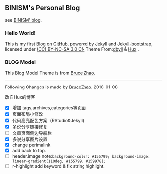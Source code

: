 ## BINISM's Personal Blog
see [BINISM' blog](https://binism.github.io/).
 
### Hello World!

This is my first Blog on [GitHub](https://github.com), powered by [Jekyll](https://github.com/mojombo/jekyll) and [Jekyll-bootstrap](http://jekyllbootstrap.com), licensed under [(CC) BY-NC-SA 3.0 CN](http://creativecommons.org/licenses/by-nc-sa/3.0/cn) Theme From:[dbyll](http://dbtek.github.io/dbyll/) & [Hux](http://huangxuan.me) .

### BLOG Model
This Blog Model Theme is from [Bruce Zhao](https://github.com/BruceZhaoR/brucezhaor.github.io).




--------------
Following Changes is made by [BruceZhao](https://github.com/BruceZhaoR).
2016-01-08

改自Hux的博客
- [x] 增加 tags,archives,categories等页面
- [x] 页面布局小修改
- [x] 代码高亮配色方案（RStudio&Jekyll)
- [x] 多说分享链接修复
- [ ] 文章页面侧边导航栏
- [x] 多说分享图片设置
- [x] change perimalink
- [x] add back to top.
- [ ] header.image  note:`background-color: #155799; background-image: linear-gradient(110deg, #155799, #159978);`
- [ ] r-highlight  add keyword & fix string highlight.
